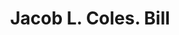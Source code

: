 ---
doi: 10.7916/D84Q9629
date_other: '1870'
date_other_textual: 1870-1879
form: printed ephemera
genre:
- Invoices
name:
- Jacob L. Coles
object_in_context_url: https://biggert.cul.columbia.edu/items/view/ave_biggert_00811
subject_hierarchical_geographic:
- Newark, New Jersey, United States
subject_name:
- Jacob L. Coles
title: Jacob L. Coles. Bill
sort_title: Jacob L. Coles. Bill
call_number: ave_biggert_00811
coordinates:
- 40.72422,-74.172574
pid: ave_biggert_00811
identifiers: ave_biggert_00811
thumbnail: https://derivativo-2.library.columbia.edu/iiif/2/ldpd:345427/full/!256,256/0/native.jpg
permalink: "/biggert/ave_biggert_00811/"
layout: iiif-image-page
---